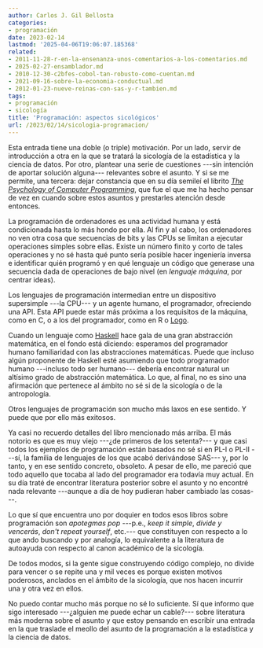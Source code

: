 ```yaml
---
author: Carlos J. Gil Bellosta
categories:
- programación
date: 2023-02-14
lastmod: '2025-04-06T19:06:07.185368'
related:
- 2011-11-28-r-en-la-ensenanza-unos-comentarios-a-los-comentarios.md
- 2025-02-27-ensamblador.md
- 2010-12-30-c2bfes-cobol-tan-robusto-como-cuentan.md
- 2021-09-16-sobre-la-economia-conductual.md
- 2012-01-23-nueve-reinas-con-sas-y-r-tambien.md
tags:
- programación
- sicología
title: 'Programación: aspectos sicológicos'
url: /2023/02/14/sicologia-programacion/
---
```


Esta entrada tiene una doble (o triple) motivación. Por un lado, servir de introducción a otra en la que se tratará la sicología de la estadística y la ciencia de datos. Por otro, plantear una serie de cuestiones ---sin intención de aportar solución alguna--- relevantes sobre el asunto. Y si se me permite, una tercera: dejar constancia que en su día semileí el librito [_The Psychology of Computer Programming_](https://www.goodreads.com/book/show/1660754.The_Psychology_of_Computer_Programming), que fue el que me ha hecho pensar de vez en cuando sobre estos asuntos y prestarles atención desde entonces.

La programación de ordenadores es una actividad humana y está condicionada hasta lo más hondo por ella. Al fin y al cabo, los ordenadores no ven otra cosa que secuencias de bits y las CPUs se limitan a ejecutar operaciones simples sobre ellas. Existe un número finito y corto de tales operaciones y no sé hasta qué punto sería posible hacer ingeniería inversa e identificar quién programó y en qué lenguaje un código que generase una secuencia dada de operaciones de bajo nivel (en _lenguaje máquina_, por centrar ideas).

Los lenguajes de programación intermedian entre un dispositivo supersimple ---la CPU--- y un agente humano, el programador, ofreciendo una API. Esta API puede estar más próxima a los requisitos de la máquina, como en C, o a los del programador, como en R o
[Logo](https://en.wikipedia.org/wiki/Logo_(programming_language)).

Cuando un lenguaje como [Haskell](https://en.wikipedia.org/wiki/Haskell) hace gala de una gran abstracción matemática, en el fondo está diciendo: esperamos del programador humano familiaridad con las abstracciones matemáticas. Puede que incluso algún proponente de Haskell esté asumiendo que todo programador humano ---incluso todo ser humano--- debería encontrar natural un altísimo grado de abstracción matemática. Lo que, al final, no es sino una afirmación que pertenece al ámbito no sé si de la sicología o de la antropología.

Otros lenguajes de programación son mucho más laxos en ese sentido. Y puede que por ello más exitosos.

Ya casi no recuerdo detalles del libro mencionado más arriba. El más notorio es que es muy viejo ---¿de primeros de los setenta?--- y que casi todos los ejemplos de programación están basados no sé si en PL-I o PL-II ---sí, la familia de lenguajes de los que acabó derivándose SAS--- y, por lo tanto, y en ese sentido concreto, obsoleto. A pesar de ello, me pareció que todo aquello que tocaba al lado del programador era todavía muy actual. En su día traté de encontrar literatura posterior sobre el asunto y no encontré nada relevante ---aunque a día de hoy pudieran haber cambiado las cosas---.

Lo que sí que encuentra uno por doquier en todos esos libros sobre programación son _apotegmas pop_ ---p.e., _keep it simple_, _divide y vencerás_, _don't repeat yourself_, etc.--- que constituyen con respecto a lo que ando buscando y por analogía, lo equivalente a la literatura de autoayuda con respecto al canon académico de la sicología.

De todos modos, si la gente sigue construyendo código complejo, no divide para vencer o se repite una y mil veces es porque existen motivos poderosos, anclados en el ámbito de la sicología, que nos hacen incurrir una y otra vez en ellos.

No puedo contar mucho más porque no sé lo suficiente. Sí que informo que sigo interesado ---¿alguien me puede echar un cable?--- sobre literatura más moderna sobre el asunto y que estoy pensando en escribir una entrada en la que traslade el meollo del asunto de la programación a la estadística y la ciencia de datos.